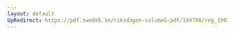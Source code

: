 ```yaml
---
layout: default
UpRedirect: https://pdf.swedeb.se/riksdagen-volumeG-pdf/199798/reg_199798/reg_199798_0490.pdf
---
```

